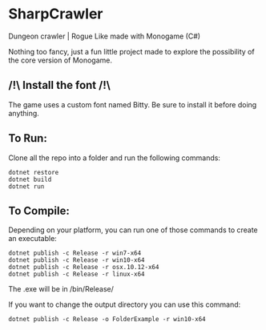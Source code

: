 # SharpCrawler
Dungeon crawler | Rogue Like made with Monogame (C#)

Nothing too fancy, just a fun little project made to explore the possibility of the core version of Monogame.

## /!\ Install the font /!\
The game uses a custom font named Bitty. Be sure to install it before doing anything.

## To Run:
Clone all the repo into a folder and run the following commands:
```DIGITAL Command Language
dotnet restore
dotnet build
dotnet run
```

## To Compile:
Depending on your platform, you can run one of those commands to create an executable:
```DIGITAL Command Language
dotnet publish -c Release -r win7-x64
dotnet publish -c Release -r win10-x64
dotnet publish -c Release -r osx.10.12-x64
dotnet publish -c Release -r linux-x64
```
The .exe will be in /bin/Release/

If you want to change the output directory you can use this command:
```DIGITAL Command Language
dotnet publish -c Release -o FolderExample -r win10-x64
```